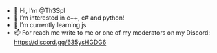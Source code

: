 - 👋 Hi, I’m @Th3Spl
- 👀 I’m interested in c++, c# and python!
- 🌱 I’m currently learning  js
- 📫 For reach me write to me or one of my moderators on my Discord: https://discord.gg/635ysHGDG6
